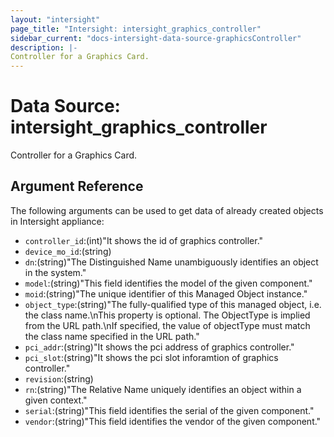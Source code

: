 ```yaml
---
layout: "intersight"
page_title: "Intersight: intersight_graphics_controller"
sidebar_current: "docs-intersight-data-source-graphicsController"
description: |-
Controller for a Graphics Card.
---
```


# Data Source: intersight_graphics_controller
Controller for a Graphics Card.
## Argument Reference
The following arguments can be used to get data of already created objects in Intersight appliance:
* `controller_id`:(int)"It shows the id of graphics controller."
* `device_mo_id`:(string)
* `dn`:(string)"The Distinguished Name unambiguously identifies an object in the system."
* `model`:(string)"This field identifies the model of the given component."
* `moid`:(string)"The unique identifier of this Managed Object instance."
* `object_type`:(string)"The fully-qualified type of this managed object, i.e. the class name.\nThis property is optional. The ObjectType is implied from the URL path.\nIf specified, the value of objectType must match the class name specified in the URL path."
* `pci_addr`:(string)"It shows the pci address of graphics controller."
* `pci_slot`:(string)"It shows the pci slot inforamtion of graphics controller."
* `revision`:(string)
* `rn`:(string)"The Relative Name uniquely identifies an object within a given context."
* `serial`:(string)"This field identifies the serial of the given component."
* `vendor`:(string)"This field identifies the vendor of the given component."
